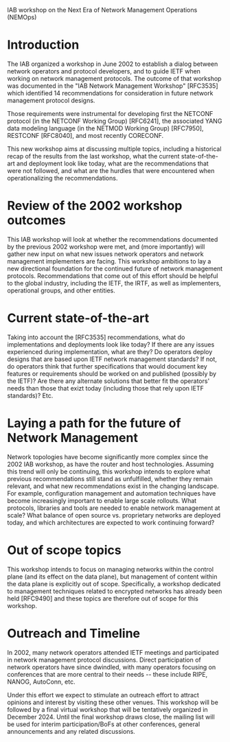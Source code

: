 IAB workshop on the Next Era of Network Management Operations  (NEMOps)

# Introduction

The IAB organized a workshop in June 2002 to establish a
dialog between network operators and protocol developers, and to guide
IETF when working on network management protocols. The
outcome of that workshop was documented in the "IAB Network Management
Workshop" [RFC3535] which identified 14 recommendations for
consideration in future network management protocol designs.

Those requirements were instrumental for developing first the NETCONF
protocol (in the NETCONF Working Group) [RFC6241], the associated YANG
data modeling language (in the NETMOD Working Group) [RFC7950], 
RESTCONF [RFC8040], and most recently CORECONF.

This new workshop aims at discussing multiple topics, including
a historical recap of the results from the last workshop, what the
current state-of-the-art and deployment look like today, what are the recommendations that were not followed, and what are
the hurdles that were encountered when operationalizing the recommendations.

# Review of the 2002 workshop outcomes

This IAB workshop will look at whether the recommendations documented by the previous 2002 workshop were met,
and (more importantly) will gather new input on what new issues network
operators and network management implementers are facing.  This
workshop ambitions to lay a new directional foundation for the continued
future of network management protocols.  Recommendations that come out
of this effort should be helpful to the global industry, including the IETF, the IRTF, as well as
implementers, operational groups, and other entities.

# Current state-of-the-art

Taking into account the [RFC3535] recommendations, what do
implementations and deployments look like today? If there are any issues
experienced during implementation, what are they?  Do operators deploy
designs that are based upon IETF network management standards? If not, do
operators think that further specifications that would document key features or
requirements should be worked on and published (possibly by the IETF)? 
Are there any alternate solutions that better fit the operators' needs than those that exizt today (including those that rely upon IETF standards)? Etc.

# Laying a path for the future of Network Management

Network topologies have become significantly more complex since the
2002 IAB workshop, as have the router and host technologies. 
Assuming this trend will only be continuing, this
workshop intends to explore what previous recommendations still stand
as unfulfilled, whether they remain relevant, and what new
recommendations exist in the changing landscape. For example,
configuration management and automation techniques have become increasingly
important to enable large scale rollouts. What protocols, libraries
and tools are needed to enable network management at scale?  What
balance of open source vs. proprietary networks are deployed today, and
which architectures are expected to work continuing forward?

# Out of scope topics

This workshop intends to focus on managing networks within the control
plane (and its effect on the data plane), but management of content
within the data plane is explicitly out of scope.  Specifically, a
workshop dedicated to management techniques related to encrypted
networks has already been held [RFC9490] and these topics are therefore out of
scope for this workshop.

# Outreach and Timeline

In 2002, many network operators attended IETF meetings and
participated in network management protocol discussions. Direct
participation of network operators have since dwindled, with many
operators focusing on conferences that are more central to their
needs -- these include RIPE, NANOG, AutoConn, etc.

Under this effort we expect to stimulate an outreach effort to
attract opinions and interest by visiting these other venues. This workshop
will be followed by a final virtual workshop that will be
tentatively organized in December 2024.  Until the final workshop draws
close, the mailing list will be used for interim participation/BoFs at
other conferences, general announcements and any related discussions.

